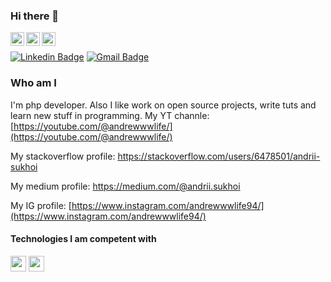 ### Hi there 👋
[<img align="left" alt="yegor256 | Gmail" width="22px" src="https://cdn.jsdelivr.net/npm/simple-icons@v3/icons/gmail.svg" />](mailto:andrii.sukhoi@gmail.com)
[<img align="left" alt="yegor256 | LinkedIn" width="22px" src="https://cdn.jsdelivr.net/npm/simple-icons@v3/icons/linkedin.svg" />](https://www.linkedin.com/in/andrii-sukhoi-0a3773125)
[<img align="left" alt="yegor256 | Instagram" width="22px" src="https://cdn.jsdelivr.net/npm/simple-icons@v3/icons/instagram.svg" />](https://www.instagram.com/phpde.v/)
<br/>


[![Linkedin Badge](https://img.shields.io/badge/-LinkedIn-blue?style=flat-square&logo=Linkedin&logoColor=white&link=https://www.linkedin.com/in/andrii-sukhoi-0a3773125/)](https://www.linkedin.com/in/andrii-sukhoi-0a3773125/)
[![Gmail Badge](https://img.shields.io/badge/-Gmail-c14438?style=flat-square&logo=Gmail&logoColor=white&link=mailto:andrii.sukhoi@gmail.com)](mailto:andrii.sukhoi@gmail.com)


### Who am I

I'm php developer. Also I like work on open source projects, write tuts and learn new stuff in programming.
My YT channle: [https://youtube.com/@andrewwwlife/](https://youtube.com/@andrewwwlife/)

My stackoverflow profile: https://stackoverflow.com/users/6478501/andrii-sukhoi

My medium profile: https://medium.com/@andrii.sukhoi

My IG profile: [https://www.instagram.com/andrewwwlife94/](https://www.instagram.com/andrewwwlife94/)

<h4>Technologies I am competent with</h4>
<p align="left">
<img src="https://img.shields.io/badge/php-474A8A.svg?&style=for-the-badge&logo=php&logoColor=white" height="25"/>
<img src="https://img.shields.io/badge/postgres-%23316192.svg?logo=postgresql&logoColor=white" height="25"/>
</p>
